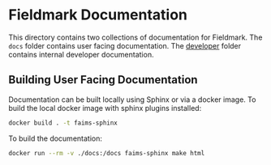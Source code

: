 # Fieldmark Documentation

This directory contains two collections of documentation for Fieldmark.
The `docs` folder contains user facing documentation.  The
[developer](developer/README.md) folder contains internal developer documentation.

## Building User Facing Documentation

Documentation can be built locally using Sphinx or via a docker image. To
build the local docker image with sphinx plugins installed:

```bash
docker build . -t faims-sphinx
```

To build the documentation: 

```bash
docker run --rm -v ./docs:/docs faims-sphinx make html
```
